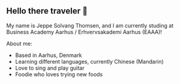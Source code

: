 ## Hello there traveler 👋

My name is Jeppe Solvang Thomsen, and I am currently studing at Business Academy Aarhus / Erhvervsakademi Aarhus (EAAA)!

About me:
- Based in Aarhus, Denmark
- Learning different languages, currently Chinese (Mandarin)
- Love to sing and play guitar
- Foodie who loves trying new foods

<!--
**jsolthomsen/jsolthomsen** is a ✨ _special_ ✨ repository because its `README.md` (this file) appears on your GitHub profile.

Here are some ideas to get you started:

- 🔭 I’m currently working on ...
- 🌱 I’m currently learning ...
- 👯 I’m looking to collaborate on ...
- 🤔 I’m looking for help with ...
- 💬 Ask me about ...
- 📫 How to reach me: ...
- 😄 Pronouns: ...
- ⚡ Fun fact: ...
-->
